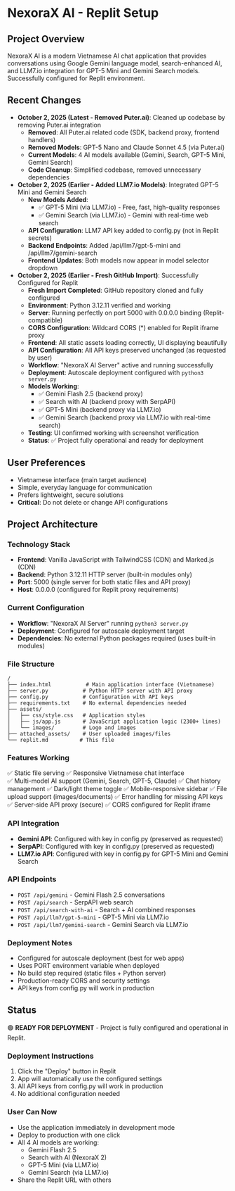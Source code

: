 # NexoraX AI - Replit Setup

## Project Overview
NexoraX AI is a modern Vietnamese AI chat application that provides conversations using Google Gemini language model, search-enhanced AI, and LLM7.io integration for GPT-5 Mini and Gemini Search models. Successfully configured for Replit environment.

## Recent Changes
- **October 2, 2025 (Latest - Removed Puter.ai)**: Cleaned up codebase by removing Puter.ai integration
  - **Removed**: All Puter.ai related code (SDK, backend proxy, frontend handlers)
  - **Removed Models**: GPT-5 Nano and Claude Sonnet 4.5 (via Puter.ai)
  - **Current Models**: 4 AI models available (Gemini, Search, GPT-5 Mini, Gemini Search)
  - **Code Cleanup**: Simplified codebase, removed unnecessary dependencies
- **October 2, 2025 (Earlier - Added LLM7.io Models)**: Integrated GPT-5 Mini and Gemini Search
  - **New Models Added**: 
    - ✅ GPT-5 Mini (via LLM7.io) - Free, fast, high-quality responses
    - ✅ Gemini Search (via LLM7.io) - Gemini with real-time web search
  - **API Configuration**: LLM7 API key added to config.py (not in Replit secrets)
  - **Backend Endpoints**: Added /api/llm7/gpt-5-mini and /api/llm7/gemini-search
  - **Frontend Updates**: Both models now appear in model selector dropdown
- **October 2, 2025 (Earlier - Fresh GitHub Import)**: Successfully Configured for Replit
  - **Fresh Import Completed**: GitHub repository cloned and fully configured
  - **Environment**: Python 3.12.11 verified and working
  - **Server**: Running perfectly on port 5000 with 0.0.0.0 binding (Replit-compatible)
  - **CORS Configuration**: Wildcard CORS (*) enabled for Replit iframe proxy
  - **Frontend**: All static assets loading correctly, UI displaying beautifully
  - **API Configuration**: All API keys preserved unchanged (as requested by user)
  - **Workflow**: "NexoraX AI Server" active and running successfully
  - **Deployment**: Autoscale deployment configured with `python3 server.py`
  - **Models Working**:
    - ✅ Gemini Flash 2.5 (backend proxy)
    - ✅ Search with AI (backend proxy with SerpAPI)
    - ✅ GPT-5 Mini (backend proxy via LLM7.io)
    - ✅ Gemini Search (backend proxy via LLM7.io with real-time search)
  - **Testing**: UI confirmed working with screenshot verification
  - **Status**: ✅ Project fully operational and ready for deployment

## User Preferences
- Vietnamese interface (main target audience)
- Simple, everyday language for communication
- Prefers lightweight, secure solutions
- **Critical**: Do not delete or change API configurations

## Project Architecture

### Technology Stack
- **Frontend**: Vanilla JavaScript with TailwindCSS (CDN) and Marked.js (CDN)
- **Backend**: Python 3.12.11 HTTP server (built-in modules only)
- **Port**: 5000 (single server for both static files and API proxy)
- **Host**: 0.0.0.0 (configured for Replit proxy requirements)

### Current Configuration
- **Workflow**: "NexoraX AI Server" running `python3 server.py`
- **Deployment**: Configured for autoscale deployment target
- **Dependencies**: No external Python packages required (uses built-in modules)

### File Structure
```
/
├── index.html           # Main application interface (Vietnamese)
├── server.py           # Python HTTP server with API proxy
├── config.py           # Configuration with API keys
├── requirements.txt    # No external dependencies needed
├── assets/
│   ├── css/style.css   # Application styles
│   ├── js/app.js       # JavaScript application logic (2300+ lines)
│   └── images/         # Logo and images
├── attached_assets/    # User uploaded images/files  
└── replit.md          # This file
```

### Features Working
✅ Static file serving
✅ Responsive Vietnamese chat interface  
✅ Multi-model AI support (Gemini, Search, GPT-5, Claude)
✅ Chat history management
✅ Dark/light theme toggle
✅ Mobile-responsive sidebar
✅ File upload support (images/documents)
✅ Error handling for missing API keys
✅ Server-side API proxy (secure)
✅ CORS configured for Replit iframe

### API Integration
- **Gemini API**: Configured with key in config.py (preserved as requested)
- **SerpAPI**: Configured with key in config.py (preserved as requested)
- **LLM7.io API**: Configured with key in config.py for GPT-5 Mini and Gemini Search

### API Endpoints
- `POST /api/gemini` - Gemini Flash 2.5 conversations
- `POST /api/search` - SerpAPI web search
- `POST /api/search-with-ai` - Search + AI combined responses
- `POST /api/llm7/gpt-5-mini` - GPT-5 Mini via LLM7.io
- `POST /api/llm7/gemini-search` - Gemini Search via LLM7.io

### Deployment Notes
- Configured for autoscale deployment (best for web apps)
- Uses PORT environment variable when deployed
- No build step required (static files + Python server)
- Production-ready CORS and security settings
- API keys from config.py will work in production

## Status
🟢 **READY FOR DEPLOYMENT** - Project is fully configured and operational in Replit.

### Deployment Instructions
1. Click the "Deploy" button in Replit
2. App will automatically use the configured settings
3. All API keys from config.py will work in production
4. No additional configuration needed

### User Can Now
- Use the application immediately in development mode
- Deploy to production with one click
- All 4 AI models are working:
  - Gemini Flash 2.5
  - Search with AI (NexoraX 2)
  - GPT-5 Mini (via LLM7.io)
  - Gemini Search (via LLM7.io)
- Share the Replit URL with others
